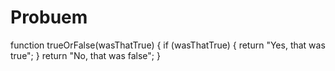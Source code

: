 # Probuem
function trueOrFalse(wasThatTrue) {
      if (wasThatTrue) {
    return "Yes, that was true";
  }
  return "No, that was false";
     }
